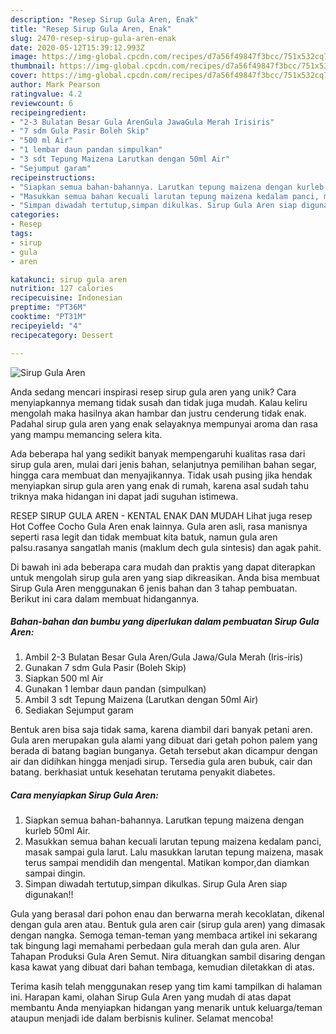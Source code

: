 ```yaml
---
description: "Resep Sirup Gula Aren, Enak"
title: "Resep Sirup Gula Aren, Enak"
slug: 2470-resep-sirup-gula-aren-enak
date: 2020-05-12T15:39:12.993Z
image: https://img-global.cpcdn.com/recipes/d7a56f49847f3bcc/751x532cq70/sirup-gula-aren-foto-resep-utama.jpg
thumbnail: https://img-global.cpcdn.com/recipes/d7a56f49847f3bcc/751x532cq70/sirup-gula-aren-foto-resep-utama.jpg
cover: https://img-global.cpcdn.com/recipes/d7a56f49847f3bcc/751x532cq70/sirup-gula-aren-foto-resep-utama.jpg
author: Mark Pearson
ratingvalue: 4.2
reviewcount: 6
recipeingredient:
- "2-3 Bulatan Besar Gula ArenGula JawaGula Merah Irisiris"
- "7 sdm Gula Pasir Boleh Skip"
- "500 ml Air"
- "1 lembar daun pandan simpulkan"
- "3 sdt Tepung Maizena Larutkan dengan 50ml Air"
- "Sejumput garam"
recipeinstructions:
- "Siapkan semua bahan-bahannya. Larutkan tepung maizena dengan kurleb 50ml Air."
- "Masukkan semua bahan kecuali larutan tepung maizena kedalam panci, masak sampai gula larut. Lalu masukkan larutan tepung maizena, masak terus sampai mendidih dan mengental. Matikan kompor,dan diamkan sampai dingin."
- "Simpan diwadah tertutup,simpan dikulkas. Sirup Gula Aren siap digunakan!!"
categories:
- Resep
tags:
- sirup
- gula
- aren

katakunci: sirup gula aren 
nutrition: 127 calories
recipecuisine: Indonesian
preptime: "PT36M"
cooktime: "PT31M"
recipeyield: "4"
recipecategory: Dessert

---
```



![Sirup Gula Aren](https://img-global.cpcdn.com/recipes/d7a56f49847f3bcc/751x532cq70/sirup-gula-aren-foto-resep-utama.jpg)

Anda sedang mencari inspirasi resep sirup gula aren yang unik? Cara menyiapkannya memang tidak susah dan tidak juga mudah. Kalau keliru mengolah maka hasilnya akan hambar dan justru cenderung tidak enak. Padahal sirup gula aren yang enak selayaknya mempunyai aroma dan rasa yang mampu memancing selera kita.

Ada beberapa hal yang sedikit banyak mempengaruhi kualitas rasa dari sirup gula aren, mulai dari jenis bahan, selanjutnya pemilihan bahan segar, hingga cara membuat dan menyajikannya. Tidak usah pusing jika hendak menyiapkan sirup gula aren yang enak di rumah, karena asal sudah tahu triknya maka hidangan ini dapat jadi suguhan istimewa.

RESEP SIRUP GULA AREN - KENTAL ENAK DAN MUDAH Lihat juga resep Hot Coffee Cocho Gula Aren enak lainnya. Gula aren asli, rasa manisnya seperti rasa legit dan tidak membuat kita batuk, namun gula aren palsu.rasanya sangatlah manis (maklum dech gula sintesis) dan agak pahit.


Di bawah ini ada beberapa cara mudah dan praktis yang dapat diterapkan untuk mengolah sirup gula aren yang siap dikreasikan. Anda bisa membuat Sirup Gula Aren menggunakan 6 jenis bahan dan 3 tahap pembuatan. Berikut ini cara dalam membuat hidangannya.

<!--inarticleads1-->

##### Bahan-bahan dan bumbu yang diperlukan dalam pembuatan Sirup Gula Aren:

1. Ambil 2-3 Bulatan Besar Gula Aren/Gula Jawa/Gula Merah (Iris-iris)
1. Gunakan 7 sdm Gula Pasir (Boleh Skip)
1. Siapkan 500 ml Air
1. Gunakan 1 lembar daun pandan (simpulkan)
1. Ambil 3 sdt Tepung Maizena (Larutkan dengan 50ml Air)
1. Sediakan Sejumput garam


Bentuk aren bisa saja tidak sama, karena diambil dari banyak petani aren. Gula aren merupakan gula alami yang dibuat dari getah pohon palem yang berada di batang bagian bunganya. Getah tersebut akan dicampur dengan air dan didihkan hingga menjadi sirup. Tersedia gula aren bubuk, cair dan batang. berkhasiat untuk kesehatan terutama penyakit diabetes. 

<!--inarticleads2-->

##### Cara menyiapkan Sirup Gula Aren:

1. Siapkan semua bahan-bahannya. Larutkan tepung maizena dengan kurleb 50ml Air.
1. Masukkan semua bahan kecuali larutan tepung maizena kedalam panci, masak sampai gula larut. Lalu masukkan larutan tepung maizena, masak terus sampai mendidih dan mengental. Matikan kompor,dan diamkan sampai dingin.
1. Simpan diwadah tertutup,simpan dikulkas. Sirup Gula Aren siap digunakan!!


Gula yang berasal dari pohon enau dan berwarna merah kecoklatan, dikenal dengan gula aren atau. Bentuk gula aren cair (sirup gula aren) yang dimasak dengan nangka. Semoga teman-teman yang membaca artikel ini sekarang tak bingung lagi memahami perbedaan gula merah dan gula aren. Alur Tahapan Produksi Gula Aren Semut. Nira dituangkan sambil disaring dengan kasa kawat yang dibuat dari bahan tembaga, kemudian diletakkan di atas. 

Terima kasih telah menggunakan resep yang tim kami tampilkan di halaman ini. Harapan kami, olahan Sirup Gula Aren yang mudah di atas dapat membantu Anda menyiapkan hidangan yang menarik untuk keluarga/teman ataupun menjadi ide dalam berbisnis kuliner. Selamat mencoba!
